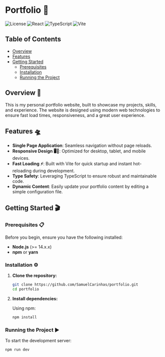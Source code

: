 # Portfolio 🚀

![License](https://img.shields.io/badge/License-MIT-blue.svg)
![React](https://img.shields.io/badge/React-18.2.0-61DAFB.svg)
![TypeScript](https://img.shields.io/badge/TypeScript-5.2.2-007ACC.svg)
![Vite](https://img.shields.io/badge/Vite-5.3.3-646CFF.svg)

## Table of Contents

- [Overview](#overview)
- [Features](#features)
- [Getting Started](#getting-started)
  - [Prerequisites](#prerequisites)
  - [Installation](#installation)
  - [Running the Project](#running-the-project)

## Overview 👋

This is my personal portfolio website, built to showcase my projects, skills, and experience. The website is designed using modern web technologies to ensure fast load times, responsiveness, and a great user experience.

## Features 🛸

- **Single Page Application**: Seamless navigation without page reloads.
- **Responsive Design 🖥️📱**: Optimized for desktop, tablet, and mobile devices.
- **Fast Loading ⚡**: Built with Vite for quick startup and instant hot-reloading during development.
- **Type Safety**: Leveraging TypeScript to ensure robust and maintainable code.
- **Dynamic Content**: Easily update your portfolio content by editing a simple configuration file.

## Getting Started 🎬

### Prerequisites 📋

Before you begin, ensure you have the following installed:

- **Node.js** (>= 14.x.x)
- **npm** or **yarn**

### Installation ⚙️

1. **Clone the repository:**

    ```bash
    git clone https://github.com/SamuelCarinhas/portfolio.git
    cd portfolio
    ```

2. **Install dependencies:**

    Using npm:
    ```bash
    npm install
    ```

### Running the Project ▶️

To start the development server:

```bash
npm run dev
```